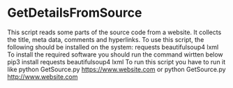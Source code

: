 # GetDetailsFromSource
This script reads some parts of the source code from a website. It collects the title, meta data, comments and hyperlinks.
To use this script, the following should be installed on the system: requests beautifulsoup4 lxml
To install the required software you should run the command wirtten below
pip3 install requests beautifulsoup4 lxml
To run this script you have to run it like python GetSource.py https://www.website.com or python GetSource.py http://www.website.com

